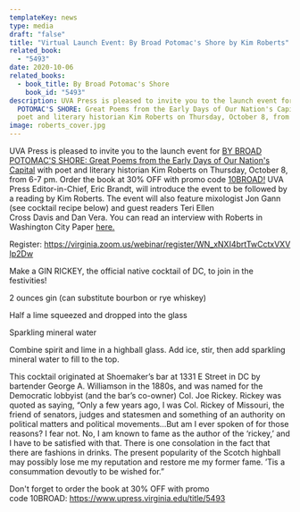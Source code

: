 ```yaml
---
templateKey: news
type: media
draft: "false"
title: "Virtual Launch Event: By Broad Potomac's Shore by Kim Roberts"
related_book:
  - "5493"
date: 2020-10-06
related_books:
  - book_title: By Broad Potomac's Shore
    book_id: "5493"
description: UVA Press is pleased to invite you to the launch event for BY BROAD
  POTOMAC'S SHORE: Great Poems from the Early Days of Our Nation's Capital with
  poet and literary historian Kim Roberts on Thursday, October 8, from 6-7 pm
image: roberts_cover.jpg
---
```

UVA Press is pleased to invite you to the launch event for [BY BROAD POTOMAC'S SHORE: Great Poems from the Early Days of Our Nation's Capital](https://www.upress.virginia.edu/title/5493) with poet and literary historian Kim Roberts on Thursday, October 8, from 6-7 pm. Order the book at 30% OFF with promo code [10BROAD!](https://www.upress.virginia.edu/title/5493) UVA Press Editor-in-Chief, Eric Brandt, will introduce the event to be followed by a reading by Kim Roberts. The event will also feature mixologist Jon Gann (see cocktail recipe below) and guest readers Teri Ellen Cross Davis and Dan Vera. You can read an interview with Roberts in Washington City Paper [here.](https://washingtoncitypaper.com/article/362880/a-new-poetry-collection-features-the-work-of-writers-both-famous-and-forgotten-from-d-c-s-past/) 

Register: <https://virginia.zoom.us/webinar/register/WN_xNXI4brtTwCctxVXVIp2Dw>

Make a GIN RICKEY, the official native cocktail of DC, to join in the festivities! 

2 ounces gin (can substitute bourbon or rye whiskey)

Half a lime squeezed and dropped into the glass

Sparkling mineral water

Combine spirit and lime in a highball glass. Add ice, stir, then add sparkling mineral water to fill to the top.

This cocktail originated at Shoemaker’s bar at 1331 E Street in DC by bartender George A. Williamson in the 1880s, and was named for the Democratic lobbyist (and the bar’s co-owner) Col. Joe Rickey. Rickey was quoted as saying, “Only a few years ago, I was Col. Rickey of Missouri, the friend of senators, judges and statesmen and something of an authority on political matters and political movements…But am I ever spoken of for those reasons? I fear not. No, I am known to fame as the author of the ‘rickey,’ and I have to be satisfied with that. There is one consolation in the fact that there are fashions in drinks. The present popularity of the Scotch highball may possibly lose me my reputation and restore me my former fame. ’Tis a consummation devoutly to be wished for.”

Don't forget to order the book at 30% OFF with promo code 10BROAD: <https://www.upress.virginia.edu/title/5493>